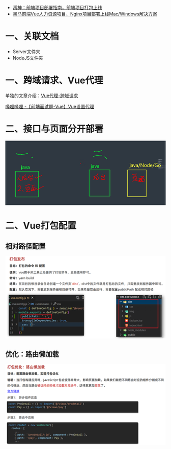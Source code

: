 

* [禹神：前端项目部署指南，前端项目打包上线](https://www.bilibili.com/video/BV19n4y1d7Gr/?spm_id_from=333.1007.tianma.1-1-1.click&vd_source=dc55c355e9f5b6174832aacfb5d8b6aa)
* [黑马前端Vue人力资源项目，Nginx项目部署上线Mac/Windows解决方案](https://www.bilibili.com/video/BV1JE421M7oe/?spm_id_from=333.337.search-card.all.click&vd_source=dc55c355e9f5b6174832aacfb5d8b6aa)



# 一、关联文档

* Server文件夹 
* NodeJS文件夹



# 一、跨域请求、Vue代理

单独的文章介绍：[Vue代理-跨域请求](./Vue2&3/10-Vue代理-跨域请求/Vue代理-跨域请求.md)

[哔哩哔哩 -【前端面试题-Vue】Vue设置代理](https://www.bilibili.com/video/BV1wp42197GM/?spm_id_from=333.788&vd_source=dc55c355e9f5b6174832aacfb5d8b6aa)



# 二、接口与页面分开部署

![](./images/003.png)



























# 二、Vue打包配置



## 相对路径配置

![](images/001.png)



## 优化：路由懒加载

![](images/002.png)



















